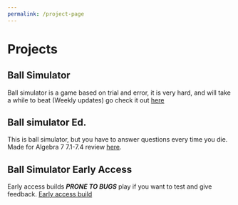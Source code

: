 ```yaml
---
permalink: /project-page
---
```

# Projects

## Ball Simulator

Ball simulator is a game based on trial and error, it is very hard, and will take a while to beat (Weekly updates) go check it out [here](https://treebronch.github.io/projects/bs)
## Ball simulator Ed.

This is ball simulator, but you have to answer questions every time you die. Made for Algebra 7 7.1-7.4 review [here](https://treebronch.github.io/projects/bsed).
## Ball Simulator Early Access

Early access builds ***PRONE TO BUGS*** play if you want to test and give feedback. [Early access build](https://treebronch.github.io/projects/bsea)
